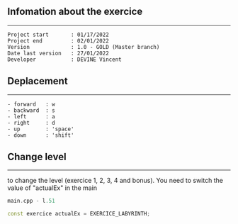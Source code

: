 ## Infomation about the exercice
---------------
```
Project start       : 01/17/2022
Project end         : 02/01/2022
Version             : 1.0 - GOLD (Master branch)
Date last version   : 27/01/2022
Developer           : DEVINE Vincent
```
## Deplacement
---------------

```
- forward   : w
- backward  : s
- left      : a
- right     : d
- up        : 'space'
- down      : 'shift'
```
## Change level
---------------

to change the level (exercice 1, 2, 3, 4 and bonus). You need to switch the value of "actualEx" in the main
```c++
main.cpp - l.51

const exercice actualEx = EXERCICE_LABYRINTH;
```